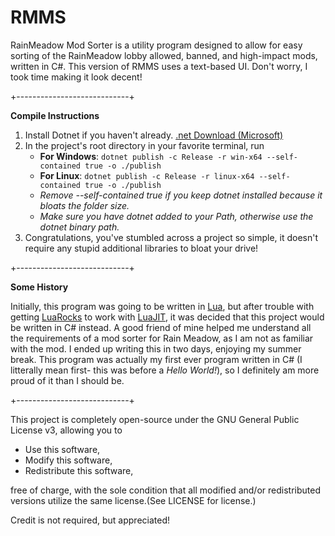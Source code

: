 # RMMS
RainMeadow Mod Sorter is a utility program designed to allow for easy sorting of the RainMeadow lobby allowed, banned, and high-impact mods, written in C#. This version of RMMS uses a text-based UI. Don't worry, I took time making it look decent!

+----------------------------+

**Compile Instructions**
1. Install Dotnet if you haven't already. [.net Download (Microsoft)](https://dotnet.microsoft.com/en-us/download)
2. In the project's root directory in your favorite terminal, run
     - **For Windows**: `dotnet publish -c Release -r win-x64 --self-contained true -o ./publish`
     - **For Linux**: `dotnet publish -c Release -r linux-x64 --self-contained true -o ./publish`
     - *Remove --self-contained true if you keep dotnet installed because it bloats the folder size.*
     - *Make sure you have dotnet added to your Path, otherwise use the dotnet binary path.*
3. Congratulations, you've stumbled across a project so simple, it doesn't require any stupid additional libraries to bloat your drive!

+----------------------------+

**Some History**

Initially, this program was going to be written in [Lua](https://lua.org), but after trouble with getting [LuaRocks](https://luarocks.org/) to work with [LuaJIT](https://luajit.org/), it was decided that this project would be written in C# instead. A good friend of mine helped me understand all the requirements of a mod sorter for Rain Meadow, as I am not as familiar with the mod. I ended up writing this in two days, enjoying my summer break. This program was actually my first ever program written in C# (I litterally mean first- this was before a _Hello World!_), so I definitely am more proud of it than I should be.

+----------------------------+

This project is completely open-source under the GNU General Public License v3, allowing you to  
- Use this software,  
- Modify this software,  
- Redistribute this software,

free of charge, with the sole condition that all modified and/or redistributed versions utilize the same license.(See LICENSE for license.)

Credit is not required, but appreciated!
